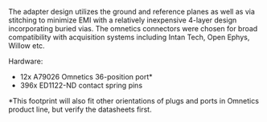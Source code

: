 The adapter design utilizes the ground and reference planes as well as via stitching to minimize EMI with a relatively inexpensive 4-layer design incorporating buried vias. The omnetics connectors were chosen for broad compatibility with acquisition systems including Intan Tech, Open Ephys, Willow etc.

Hardware:
* 12x A79026 Omnetics 36-position port*
* 396x ED1122-ND contact spring pins

*This footprint will also fit other orientations of plugs and ports in Omnetics product line, but verify the datasheets first.
